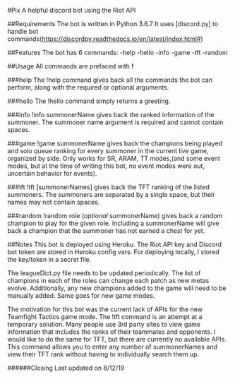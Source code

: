 #Pix
A helpful discord bot using the Riot API

##Requirements
The bot is written in Python 3.6.7
It uses [discord.py] to handle bot commands(https://discordpy.readthedocs.io/en/latest/index.html#)

##Features
The bot has 6 commands:
-help
-hello
-info
-game
-tft
-random

##Usage
All commands are prefaced with **!**

###help
The !help command gives back all the commands the bot can perform, along with the required or optional arguments.

###hello
The !hello command simply returns a greeting.

###info
!info summonerName gives back the ranked information of the summoner. The summoner name argument is required and cannot contain spaces. 

###game
!game summonerName gives back the champions being played and solo queue ranking for every summoner in the current live game, organized by side. Only works for SR, ARAM, TT modes,(and some event modes, but at the time of writing this bot, no event modes were out, uncertain behavior for events).

###tft
!tft [summonerNames] gives back the TFT ranking of the listed summoners. The summoners are separated by a single space, but their names may not contain spaces.

###random
!random role (*optional* summonerName) gives back a random champion to play for the given role. Including a summonerName will give back a champion that the summoner has not earned a chest for yet.

##Notes
This bot is deployed using Heroku. The Riot API key and Discord bot token are stored in Heroku config vars. For deploying locally, I stored the key/token in a secret file.

The leagueDict.py file needs to be updated periodically. The list of champions in each of the roles can change each patch as new metas evolve. Additionally, any new champions added to the game will need to be manually added. Same goes for new game modes.

The motivation for this bot was the current lack of APIs for the new Teamfight Tactics game mode. The !tft command is an attempt at a temporary solution. Many people use 3rd party sites to view game information that includes the ranks of their teammates and opponents. I would like to do the same for TFT, but there are currently no available APIs. This command allows you to enter any number of summonerNames and view their TFT rank without having to individually search them up.

######Closing
Last updated on 8/12/19


